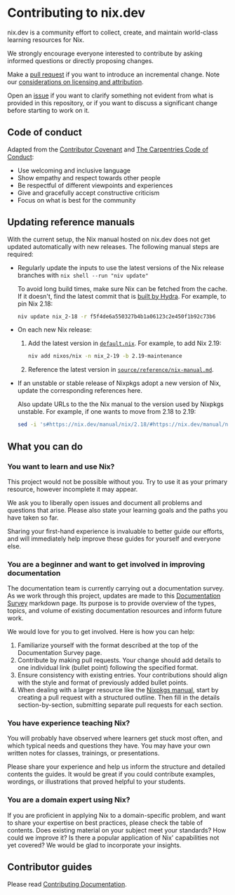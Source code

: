 # Contributing to nix.dev

nix.dev is a community effort to collect, create, and maintain world-class learning resources for Nix.

We strongly encourage everyone interested to contribute by asking informed questions or directly proposing changes.

Make a [pull request](https://github.com/NixOS/nix.dev/pulls) if you want to introduce an incremental change.
Note our [considerations on licensing and attribution](#licensing-and-attribution).

Open an [issue](https://github.com/NixOS/nix.dev/issues) if you want to clarify something not evident from what is provided in this repository, or if you want to discuss a significant change before starting to work on it.

## Code of conduct

Adapted from the [Contributor Covenant] and [The Carpentries Code of Conduct]:

- Use welcoming and inclusive language
- Show empathy and respect towards other people
- Be respectful of different viewpoints and experiences
- Give and gracefully accept constructive criticism
- Focus on what is best for the community

[Contributor Covenant]: https://github.com/EthicalSource/contributor_covenant/blob/cd7fcf684249786b7f7d47ba49c23a6bcb3233eb/content/version/2/1/code_of_conduct.md
[The Carpentries Code of Conduct]: https://github.com/carpentries/docs.carpentries.org/blob/4691971d9f49544054410334140a4fd391a738da/topic_folders/policies/code-of-conduct.md

## Updating reference manuals

With the current setup, the Nix manual hosted on nix.dev does not get updated automatically with new releases.
The following manual steps are required:

- Regularly update the inputs to use the latest versions of the Nix release branches with `nix shell --run "niv update"`

  To avoid long build times, make sure Nix can be fetched from the cache.
  If it doesn't, find the latest commit that is [built by Hydra](https://hydra.nixos.org/project/nix). For example, to pin Nix 2.18:

  ```bash
  niv update nix_2-18 -r f5f4de6a550327b4b1a06123c2e450f1b92c73b6
  ```

- On each new Nix release:

  1. Add the latest version in [`default.nix`](./default.nix).
     For example, to add Nix 2.19:

     ```bash
     niv add nixos/nix -n nix_2-19 -b 2.19-maintenance
     ```

  2. Reference the latest version in [`source/reference/nix-manual.md`](./source/reference/nix-manual.md).

- If an unstable or stable release of Nixpkgs adopt a new version of Nix, update the corresponding references here.

  Also update URLs to the the Nix manual to the version used by Nixpkgs unstable.
  For example, if one wants to move from 2.18 to 2.19:
  ```bash
  sed -i 's#https://nix.dev/manual/nix/2.18/#https://nix.dev/manual/nix/2.19/#g' $(ls **/*.md)
  ```

## What you can do

### You want to learn and use Nix?

This project would not be possible without you.
Try to use it as your primary resource, however incomplete it may appear.

We ask you to liberally open issues and document all problems and questions that arise.
Please also state your learning goals and the paths you have taken so far.

Sharing your first-hand experience is invaluable to better guide our efforts, and will immediately help improve these guides for yourself and everyone else.

### You are a beginner and want to get involved in improving documentation

The documentation team is currently carrying out a documentation survey. As we work through this project, updates are made to this [Documentation Survey](./maintainers/working_groups/learning_journey/documentation-survey.md) markdown page.
Its purpose is to provide overview of the types, topics, and volume of existing documentation resources and inform future work.

We would love for you to get involved.
Here is how you can help:

1. Familiarize yourself with the format described at the top of the Documentation Survey page.
2. Contribute by making pull requests. Your change should add details to one individual link (bullet point) following the specified format.
3. Ensure consistency with existing entries. Your contributions should align with the style and format of previously added bullet points.
4. When dealing with a larger resource like the [Nixpkgs manual](https://nixos.org/manual/nixpkgs), start by creating a pull request with a structured outline. Then fill in the details section-by-section, submitting separate pull requests for each section.

### You have experience teaching Nix?

You will probably have observed where learners get stuck most often, and which typical needs and questions they have.
You may have your own written notes for classes, trainings, or presentations.

Please share your experience and help us inform the structure and detailed contents the guides.
It would be great if you could contribute examples, wordings, or illustrations that proved helpful to your students.

### You are a domain expert using Nix?

If you are proficient in applying Nix to a domain-specific problem, and want to share your expertise on best practices, please check the table of contents.
Does existing material on your subject meet your standards?
How could we improve it?
Is there a popular application of Nix' capabilities not yet covered?
We would be glad to incorporate your insights.

## Contributor guides

Please read [Contributing Documentation](https://nix.dev/contributing/documentation).
